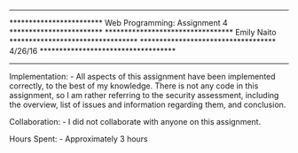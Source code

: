 *******************************************************************************
************************ Web Programming: Assignment 4 ************************
********************************* Emily Naito *********************************
*********************************** 4/26/16 ***********************************
*******************************************************************************

Implementation:
	- All aspects of this assignment have been implemented correctly, to the
	  best of my knowledge. There is not any code in this assignment, so I am
	  rather referring to the security assessment, including the overview, list
	  of issues and information regarding them, and conclusion.

Collaboration:
	- I did not collaborate with anyone on this assignment.

Hours Spent:
	- Approximately 3 hours